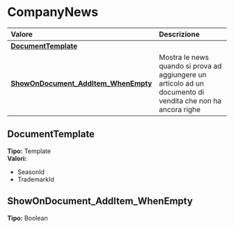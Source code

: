 # CompanyNews

| Valore| Descrizione |
| :--- | :--- |
| [**DocumentTemplate**](companynews.md#documenttemplate) |  |
| [**ShowOnDocument_AddItem_WhenEmpty**](companynews.md#showondocument_additem_whenempty) | Mostra le news quando si prova ad aggiungere un articolo ad un documento di vendita che non ha ancora righe |

## DocumentTemplate 

**Tipo:** Template	 
**Valori:**

* SeasonId
* TrademarkId

## ShowOnDocument_AddItem_WhenEmpty 

**Tipo:** Boolean	 



